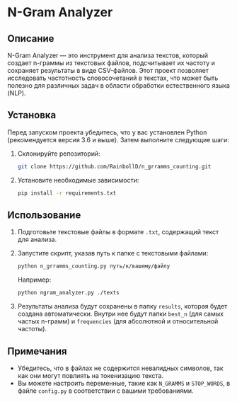 # N-Gram Analyzer

## Описание

N-Gram Analyzer — это инструмент для анализа текстов, который создает n-граммы из текстовых файлов, подсчитывает их частоту и сохраняет результаты в виде CSV-файлов. Этот проект позволяет исследовать частотность словосочетаний в текстах, что может быть полезно для различных задач в области обработки естественного языка (NLP).

## Установка

Перед запуском проекта убедитесь, что у вас установлен Python (рекомендуется версия 3.6 и выше). Затем выполните следующие шаги:

1. Склонируйте репозиторий:
   ```bash
   git clone https://github.com/RainbollD/n_grramms_counting.git
   ```

2. Установите необходимые зависимости:
   ```bash
   pip install -r requirements.txt
   ```
## Использование

1. Подготовьте текстовые файлы в формате `.txt`, содержащий текст для анализа.
2. Запустите скрипт, указав путь к папке с текстовыми файлами:

   ```bash
   python n_grramms_counting.py путь/к/вашему/файлу
   ```

   Например:
   ```bash
   python ngram_analyzer.py ./texts
   ```

3. Результаты анализа будут сохранены в папку `results`, которая будет создана автоматически. Внутри нее будут папки `best_n` (для самых частых n-грамм) и `frequencies` (для абсолютной и относительной частоты).

## Примечания

- Убедитесь, что в файлах не содержится невалидных символов, так как они могут повлиять на токенизацию текста.
- Вы можете настроить переменные, такие как `N_GRAMMS` и `STOP_WORDS`, в файле `config.py` в соответствии с вашими требованиями.

